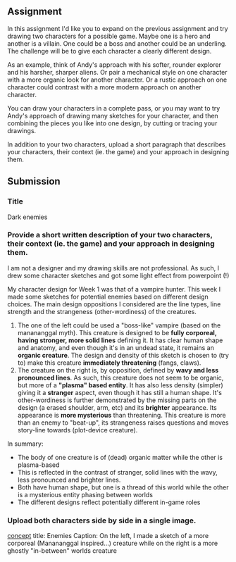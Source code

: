 ## Assignment 

In this assignment I'd like you to expand on the previous assignment and try drawing two characters for a possible game. Maybe one is a hero and another is a villain. One could be a boss and another could be an underling. The challenge will be to give each character a clearly different design.

As an example, think of Andy's approach with his softer, rounder explorer and his harsher, sharper aliens. Or pair a mechanical style on one character with a more organic look for another character. Or a rustic approach on one character could contrast with a more modern approach on another character.

You can draw your characters in a complete pass, or you may want to try Andy's approach of drawing many sketches for your character, and then combining the pieces you like into one design, by cutting or tracing your drawings.

In addition to your two characters, upload a short paragraph that describes your characters, their context (ie. the game) and your approach in designing them.

## Submission

### Title
Dark enemies

### Provide a short written description of your two characters, their context (ie. the game) and your approach in designing them.
I am not a designer and my drawing skills are not professional. As such, I  drew some character sketches and got some light effect from powerpoint (!)

My character design for Week 1 was that of a vampire hunter. This week I made some sketches for potential enemies based on different design choices. The main design oppositions I considered are the line types, line strength and the strangeness (other-wordiness) of the creatures.

  1. The one of the left could be used  a "boss-like" vampire (based on the manananggal myth). This creature is designed to be **fully corporeal, having stronger, more solid lines** defining it. It has clear human shape and anatomy, and even though it's in an undead state, it remains an **organic creature**. The design and density of this sketch is chosen to (try to) make this creature **immediately threatening** (fangs, claws).
  2. The creature on the right is, by opposition, defined by **wavy and less pronounced lines**. As such, this creature does not seem to be organic, but more of a **"plasma" based entity**. It has also less density (simpler) giving it a **stranger** aspect, even though it has still a human shape. It's other-wordiness is further demonstrated by the missing parts on the design (a erased shoulder, arm, etc) and its **brighter** appearance. Its appearance is **more mysterious** than threatening. This creature is more than an enemy to "beat-up", its strangeness raises questions and moves story-line towards (plot-device creature).

In summary:

  * The body of one creature is of (dead) organic matter while the other is plasma-based
  * This is reflected in the contrast of stranger, solid lines with the wavy, less pronounced and brighter lines.
  * Both have human shape, but one is a thread of this world while the other is a mysterious entity phasing between worlds
  * The different designs reflect potentially different in-game roles





### Upload both characters side by side in a single image. 
[concept](https://github.com/CN3ves/Games/blob/master/GameDesignArtConcepts/4%20-%20Character%20Design%20for%20Video%20Games/concept_week2.jpg)
title: Enemies
Caption: On the left, I made a sketch of a more corporeal (Manananggal inspired...) creature while on the right is a more ghostly "in-between" worlds creature
